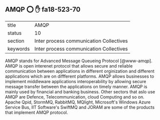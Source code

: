 ## AMQP :o: :hand: fa18-523-70


|          |                                         |
| -------- | --------------------------------------- |
| title    | AMQP                                    | 
| status   | 10                                      |
| section  | Inter process communication Collectives |
| keywords | Inter process communication Collectives |



AMQP stands for Advanced Message Queueing
Protocol [@www-amqp]. AMQP is open interenet protocol that allows
secure and reliable communication between applications in different
orginization and different applications which are on diffferent
platforms. AMQP allows businesses to implement middleware applications
interoperability by allowing secure message transfer between the
applications on timely manner. AMQP is mainly used by financial and
banking business. Other sectors that aslo use AMQP are Defence,
Telecommunication, cloud Computing and so on.  Apache Qpid, StormMQ,
RabbitMQ, MQlight, Microsoft's Windows Azure Service Bus, IIT
Software's SwiftMQ and JORAM are some of the products that implement
AMQP protocol.



